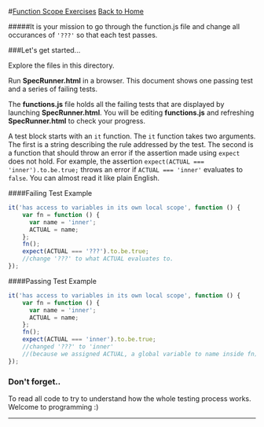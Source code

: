 #[Function Scope Exercises](id:xcredit)
[Back to Home](https://github.com/bgando/JS102)

#####It is your mission to go through the function.js file and change all occurances of `'???'` so that each test passes.

###Let's get started...

Explore the files in this directory.
 
Run **SpecRunner.html** in a browser. This document shows one passing test and a series of failing tests.

The **functions.js** file holds all the failing tests that are displayed by launching **SpecRunner.html**. You will be editing **functions.js** and refreshing **SpecRunner.html** to check your progress.

A test block starts with an `it` function. The `it` function takes two arguments. The first is a string describing the rule addressed by the test. The second is a function that should throw an error if the assertion made using `expect` does not hold. For example, the assertion `expect(ACTUAL === 'inner').to.be.true;` throws an error if `ACTUAL === 'inner'` evaluates to `false`. You can almost read it like plain English.

####Failing Test Example
```js
it('has access to variables in its own local scope', function () {
    var fn = function () {
      var name = 'inner';
      ACTUAL = name;
    }; 
    fn();
    expect(ACTUAL === '???').to.be.true; 
    //change '???' to what ACTUAL evaluates to.
});
```

####Passing Test Example
```js
it('has access to variables in its own local scope', function () {
    var fn = function () {
      var name = 'inner';
      ACTUAL = name;
    }; 
    fn();
    expect(ACTUAL === 'inner').to.be.true; 
    //changed '???' to 'inner' 
    //(because we assigned ACTUAL, a global variable to name inside fn)
});
```
### Don't forget..
To read all code to try to understand how the whole testing process works. Welcome to programming :)

---
